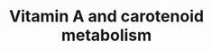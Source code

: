 ---
annotations:
- id: PW:0000141
  parent: classic metabolic pathway
  type: Pathway Ontology
  value: retinol metabolic pathway
- id: CL:0002586
  parent: animal cell
  type: Cell Type Ontology
  value: retinal pigment epithelial cell
- id: CL:0000584
  parent: native cell
  type: Cell Type Ontology
  value: enterocyte
- id: PW:0001116
  parent: signaling pathway
  type: Pathway Ontology
  value: vitamin A and metabolites signaling pathway
- id: PW:0000135
  parent: classic metabolic pathway
  type: Pathway Ontology
  value: metabolic pathway of cofactors, vitamins, nutrients
authors:
- Andra
- PaoloRomano
- AlexanderPico
- MaintBot
- Evelo
- Susan
- Thomas
- Khanspers
- AllanKuchinsky
- Anwesha
- Ddigles
- Egonw
- Mkutmon
- Zari
- Fehrhart
- DeSl
- Eweitz
- Conroy lipids
citedin:
- link: 10.1007/s13770-023-00621-1
  title: Reconstructed Human Skin with Hypodermis Shows Essential Role of Adipose
    Tissue in Skin Metabolism (2024)
- link: 10.1080/15622975.2023.2281514
  title: Interactive neuroinflammation pathways and transcriptomics-based identification
    of drugs and chemical compounds for schizophrenia (2023)
- link: 10.1177/11779322231155068
  title: 'New Insight Into Mechanisms of Hepatic Encephalopathy: An Integrative Analysis
    Approach to Identify Molecular Markers and Therapeutic Targets'
- link: 10.1016/j.compbiomed.2014.12.003
  title: Integrative epigenetic profiling analysis identifies DNA methylation changes
    associated with chronic alcohol consumption (2015)
communities:
- Micronutrients
- ONTOX
description: This pathway is about carotenoid and vitamin A metabolism. The initial
  version was created by the NuGO focusteam on Carotenoid metabolism. It was used
  to test a text mining workflow which added some additional entities (see Waagmeester
  et al. 2009 [[1](https://www.ncbi.nlm.nih.gov/pubmed/19715393])).
last-edited: 2025-04-07
ndex: 8388ab5c-8b62-11eb-9e72-0ac135e8bacf
organisms:
- Homo sapiens
redirect_from:
- /index.php/Pathway:WP716
- /instance/WP716
- /instance/WP716_r138417
revision: r138417
schema-jsonld:
- '@context': https://schema.org/
  '@id': https://wikipathways.github.io/pathways/WP716.html
  '@type': Dataset
  creator:
    '@type': Organization
    name: WikiPathways
  description: This pathway is about carotenoid and vitamin A metabolism. The initial
    version was created by the NuGO focusteam on Carotenoid metabolism. It was used
    to test a text mining workflow which added some additional entities (see Waagmeester
    et al. 2009 [[1](https://www.ncbi.nlm.nih.gov/pubmed/19715393])).
  keywords:
  - 11-cis-Retinal
  - 11-cis-Retinol
  - 13,14 dihydroretinal
  - 13,14-dihydroretinoic acid
  - 4-oxo-13,14-dihydroretinoic acid
  - 4-oxo-Retinoic acid
  - 9-cis-Retinal
  - 9-cis-Retinoic acid
  - 9-cis-Retinol
  - ABCG5
  - ABCG8
  - ADH1A
  - ADH4
  - ALDH1A1
  - ALDH1A2
  - ALDH1A3
  - AWAT2
  - All-trans retinal
  - All-trans retinoic acidVitamin A acid
  - All-trans retinolvitamin A
  - All-trans-13,14-dihydroretinol
  - Alpha-carotene
  - Astaxanthin
  - BCO1
  - BCO2
  - Beta 10' apocarotenal
  - Beta-cryptoxanthin
  - Betacarotene
  - CD36
  - CRABP1
  - CRABP2
  - CYP26A1
  - CYP26B1
  - CYP2E1
  - Canthaxanthin
  - DGAT1
  - DHRS3
  - LPL
  - LRAT
  - Lutein
  - Lycopene
  - MAPK
  - NPC1L1
  - RARA
  - RARB
  - RARG
  - RBP1
  - RBP2
  - RBP4
  - RBP7
  - RDH10
  - RDH12
  - RDH5
  - RDH8
  - RETSAT
  - RLBP1
  - RPE65
  - RXRA
  - RXRB
  - RXRG
  - RetinalVitamin A aldehyde
  - RetinolVitamin A
  - Retinyl ester
  - SCARB1
  - SDR16C5
  - SULT1A1
  - SULT2B1
  - Violaxanthin
  - Vitamin D3
  - Zeaxanthin
  license: CC0
  name: Vitamin A and carotenoid metabolism
seo: CreativeWork
title: Vitamin A and carotenoid metabolism
wpid: WP716
---